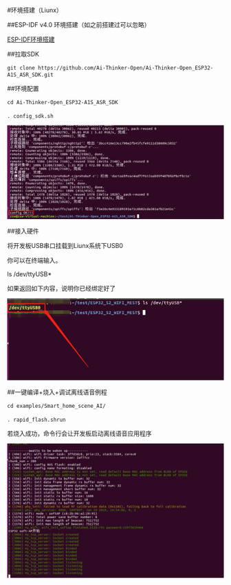 #环境搭建（Liunx）

##ESP-IDF v4.0 环境搭建（如之前搭建过可以忽略）

[ESP-IDF环境搭建](https://docs.espressif.com/projects/esp-idf/zh_CN/latest/esp32s2/index.html)

##拉取SDK

```
git clone https://github.com/Ai-Thinker-Open/Ai-Thinker-Open_ESP32-A1S_ASR_SDK.git
```

##环境配置

```
cd Ai-Thinker-Open_ESP32-A1S_ASR_SDK

. config_sdk.sh
```

![img](img/config_sdk.png)

##接入硬件

将开发板USB串口挂载到Liunx系统下USB0

你可以在终端输入。

ls /dev/ttyUSB*

如果返回如下内容，说明你已经绑定好了

![img](img/query_USB0.png)

##一键编译+烧入+调试离线语音例程
```
cd examples/Smart_home_scene_AI/

. rapid_flash.shrun
```
若烧入成功，命令行会让开发板启动离线语音应用程序

![img](img/run.png)


